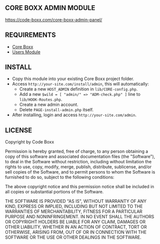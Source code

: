## CORE BOXX ADMIN MODULE
https://code-boxx.com/core-boxx-admin-panel/

## REQUIREMENTS
* [Core Boxx](https://github.com/code-boxx/Core-Boxx-PHP-Framework/tree/main/core)
* [Users Module](https://github.com/code-boxx/Core-Boxx-PHP-Framework/tree/main/users)

## INSTALL
* Copy this module into your existing Core Boxx project folder.
* Access `http://your-site.com/install/admin`, this will automatically:
  - Create a new `HOST_ADMIN` definition in `lib/CORE-config.php`.
  - Add a new `$wild = [ "admin/" => "ADM-check.php" ]` line to `lib/HOOK-Routes.php`.
  - Create a new admin account.
  - Delete `PAGE-install-admin.php` itself.
* After installing, login and access `http://your-site.com/admin`.

## LICENSE
Copyright by Code Boxx

Permission is hereby granted, free of charge, to any person obtaining a copy
of this software and associated documentation files (the "Software"), to deal
in the Software without restriction, including without limitation the rights
to use, copy, modify, merge, publish, distribute, sublicense, and/or sell
copies of the Software, and to permit persons to whom the Software is
furnished to do so, subject to the following conditions:

The above copyright notice and this permission notice shall be included in all
copies or substantial portions of the Software.

THE SOFTWARE IS PROVIDED "AS IS", WITHOUT WARRANTY OF ANY KIND, EXPRESS OR
IMPLIED, INCLUDING BUT NOT LIMITED TO THE WARRANTIES OF MERCHANTABILITY,
FITNESS FOR A PARTICULAR PURPOSE AND NONINFRINGEMENT. IN NO EVENT SHALL THE
AUTHORS OR COPYRIGHT HOLDERS BE LIABLE FOR ANY CLAIM, DAMAGES OR OTHER
LIABILITY, WHETHER IN AN ACTION OF CONTRACT, TORT OR OTHERWISE, ARISING FROM,
OUT OF OR IN CONNECTION WITH THE SOFTWARE OR THE USE OR OTHER DEALINGS IN THE
SOFTWARE.
